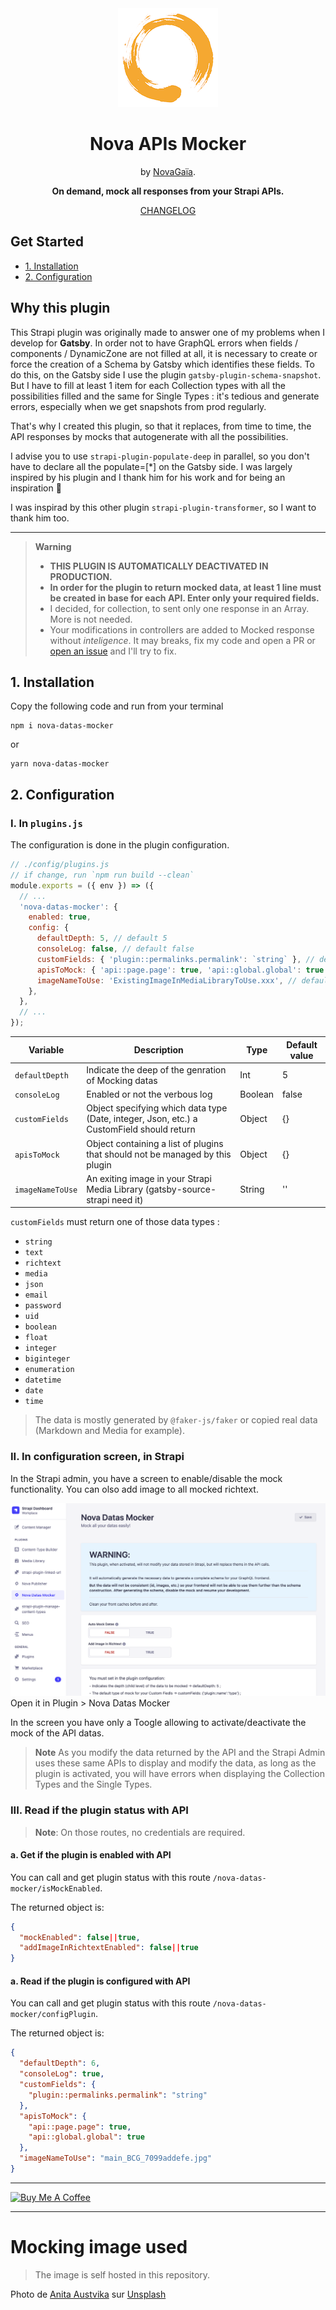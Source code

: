 <div align="center">
  <img style="width: 160px; height: auto;" src="./docs/logo-novagaia@3x.png" alt="Logo NovaGaïa" />
  <h1>Nova APIs Mocker</h1>
  <p>by <a href="https://novagaia.fr/" target="_blank">NovaGaïa</a>.</p>
  <p><strong>On demand, mock all responses from your Strapi APIs.</strong></p>
<p><a href="https://github.com/NovaGaia/strapi-plugin-mock-datas/blob/main/CHANGELOG.md">CHANGELOG</a></p>
</div>

## Get Started

- [1. Installation](#1-installation)
- [2. Configuration](#2-configuration)

## Why this plugin

This Strapi plugin was originally made to answer one of my problems when I develop for **Gatsby**.
In order not to have GraphQL errors when fields / components / DynamicZone are not filled at all, it is necessary to create or force the creation of a Schema by Gatsby which identifies these fields. To do this, on the Gatsby side I use the plugin `gatsby-plugin-schema-snapshot`. But I have to fill at least 1 item for each Collection types with all the possibilities filled and the same for Single Types : it's tedious and generate errors, especially when we get snapshots from prod regularly.

That's why I created this plugin, so that it replaces, from time to time, the API responses by mocks that autogenerate with all the possibilities.

I advise you to use `strapi-plugin-populate-deep` in parallel, so you don't have to declare all the populate=[*] on the Gatsby side. I was largely inspired by his plugin and I thank him for his work and for being an inspiration 🙏

I was inspirad by this other plugin `strapi-plugin-transformer`, so I want to thank him too.

---

> **Warning**
>
> - **THIS PLUGIN IS AUTOMATICALLY DEACTIVATED IN PRODUCTION.**
> - **In order for the plugin to return mocked data, at least 1 line must be created in base for each API. Enter only your required fields.**
> - I decided, for collection, to sent only one response in an Array. More is not needed.
> - Your modifications in controllers are added to Mocked response without _inteligence_. It may breaks, fix my code and open a PR or [open an issue](https://github.com/NovaGaia/strapi-plugin-mock-datas/issues) and I'll try to fix.

## 1. Installation

Copy the following code and run from your terminal

```
npm i nova-datas-mocker
```

or

```
yarn nova-datas-mocker
```

## 2. Configuration

### I. In `plugins.js`

The configuration is done in the plugin configuration.

```js
// ./config/plugins.js
// if change, run `npm run build --clean`
module.exports = ({ env }) => ({
  // ...
  'nova-datas-mocker': {
    enabled: true,
    config: {
      defaultDepth: 5, // default 5
      consoleLog: false, // default false
      customFields: { 'plugin::permalinks.permalink': `string` }, // default {}
      apisToMock: { 'api::page.page': true, 'api::global.global': true }, // default {}
      imageNameToUse: 'ExistingImageInMediaLibraryToUse.xxx', // default ''
    },
  },
  // ...
});
```

| Variable         | Description                                                                               | Type    | Default value |
| ---------------- | ----------------------------------------------------------------------------------------- | ------- | ------------- |
| `defaultDepth`   | Indicate the deep of the genration of Mocking datas                                       | Int     | 5             |
| `consoleLog`     | Enabled or not the verbous log                                                            | Boolean | false         |
| `customFields`   | Object specifying which data type (Date, integer, Json, etc.) a CustomField should return | Object  | {}            |
| `apisToMock`     | Object containing a list of plugins that should not be managed by this plugin             | Object  | {}            |
| `imageNameToUse` | An exiting image in your Strapi Media Library (gatsby-source-strapi need it)              | String  | ''            |

`customFields` must return one of those data types :

- `string`
- `text`
- `richtext`
- `media`
- `json`
- `email`
- `password`
- `uid`
- `boolean`
- `float`
- `integer`
- `biginteger`
- `enumeration`
- `datetime`
- `date`
- `time`

> The data is mostly generated by `@faker-js/faker` or copied real data (Markdown and Media for example).

### II. In configuration screen, in Strapi

In the Strapi admin, you have a screen to enable/disable the mock functionality. You can olso add image to all mocked richtext.

![Nova Datas Mocker Configuration](https://github.com/NovaGaia/strapi-plugin-mock-datas/blob/main/docs/Capture-2023-04-15-102849.png?raw=true)
Open it in Plugin > Nova Datas Mocker

In the screen you have only a Toogle allowing to activate/deactivate the mock of the API datas.

> **Note**
> As you modify the data returned by the API and the Strapi Admin uses these same APIs to display and modify the data, as long as the plugin is activated, you will have errors when displaying the Collection Types and the Single Types.

### III. Read if the plugin status with API

> **Note**: On those routes, no credentials are required.

#### a. Get if the plugin is enabled with API

You can call and get plugin status with this route `/nova-datas-mocker/isMockEnabled`.

The returned object is:

```json
{
  "mockEnabled": false||true,
  "addImageInRichtextEnabled": false||true
}
```

#### a. Read if the plugin is configured with API

You can call and get plugin status with this route `/nova-datas-mocker/configPlugin`.

The returned object is:

```json
{
  "defaultDepth": 6,
  "consoleLog": true,
  "customFields": {
    "plugin::permalinks.permalink": "string"
  },
  "apisToMock": {
    "api::page.page": true,
    "api::global.global": true
  },
  "imageNameToUse": "main_BCG_7099addefe.jpg"
}
```

---

<a href="https://www.buymeacoffee.com/renaudheluin" target="_blank"><img src="https://cdn.buymeacoffee.com/buttons/default-orange.png" alt="Buy Me A Coffee" height="41" width="174"></a>

---

# Mocking image used

> The image is self hosted in this repository.

Photo de <a href="https://unsplash.com/@anitaaustvika?utm_source=unsplash&utm_medium=referral&utm_content=creditCopyText">Anita Austvika</a> sur <a href="https://unsplash.com/fr/photos/ornoDnE8E4A?utm_source=unsplash&utm_medium=referral&utm_content=creditCopyText">Unsplash</a>
